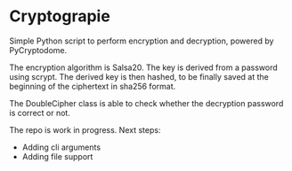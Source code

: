 # Cryptograpie
Simple Python script to perform encryption and decryption, powered by PyCryptodome.

The encryption algorithm is Salsa20. The key is derived from a password using scrypt. The derived key is then hashed, to be finally saved at the beginning of the ciphertext in sha256 format.

The DoubleCipher class is able to check whether the decryption password is correct or not.

The repo is work in progress. Next steps:
- Adding cli arguments
- Adding file support
